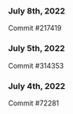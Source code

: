 ### July 8th, 2022

Commit #217419

### July 5th, 2022

Commit #314353


### July 4th, 2022

Commit #72281
